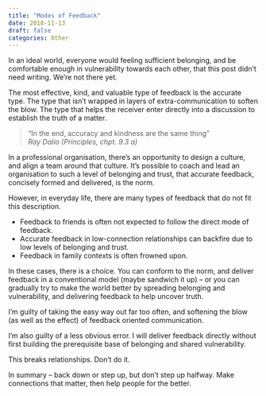 ```yaml
---
title: "Modes of Feedback"
date: 2018-11-13
draft: false
categories: Other
---
```


In an ideal world, everyone would feeling sufficient belonging, and be comfortable enough in vulnerability towards each other, that this post didn’t need writing. We’re not there yet. 

The most effective, kind, and valuable type of feedback is the accurate type. The type that isn’t wrapped in layers of extra-communication to soften the blow. The type that helps the receiver enter directly into a discussion to establish the truth of a matter.

>“In the end, accuracy and kindness are the same thing”  
*Ray Dalio (Principles, chpt. 9.3 a)*

In a professional organisation, there’s an opportunity to design a culture, and align a team around that culture. It’s possible to coach and lead an organisation to such a level of belonging and trust, that accurate feedback, concisely formed and delivered, is the norm.

However, in everyday life, there are many types of feedback that do not fit this description. 

* Feedback to friends is often not expected to follow the direct mode of feedback.
* Accurate feedback in low-connection relationships can backfire due to low levels of belonging and trust.
* Feedback in family contexts is often frowned upon.

In these cases, there is a choice. You can conform to the norm, and deliver feedback in a conventional model (maybe sandwich it up) – or you can gradually try to make the world better by spreading belonging and vulnerability, and delivering feedback to help uncover truth.

I’m guilty of taking the easy way out far too often, and softening the blow (as well as the effect) of feedback oriented communication.

I’m also guilty of a less obvious error. I will deliver feedback directly without first building the prerequisite base of belonging and shared vulnerability. 

This breaks relationships. Don’t do it.

In summary – back down or step up, but don’t step up halfway. Make connections that matter, then help people for the better.